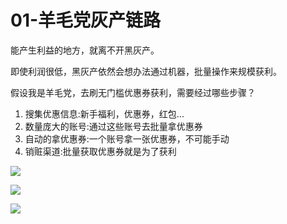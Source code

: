 # 01-羊毛党灰产链路

能产生利益的地方，就离不开黑灰产。

即使利润很低，黑灰产依然会想办法通过机器，批量操作来规模获利。

假设我是羊毛党，去刷无门槛优惠券获利，需要经过哪些步骤？

1. 搜集优惠信息:新手福利，优惠券，红包...
2. 数量庞大的账号:通过这些账号去批量拿优惠券
3. 自动的拿优惠券:一个账号拿一张优惠券，不可能手动
4. 销赃渠道:批量获取优惠券就是为了获利

![](https://my-img.javaedge.com.cn/javaedge-blog/2024/08/c86cc344326d3041ae1e7b305f386ce1.png)



![](https://my-img.javaedge.com.cn/javaedge-blog/2024/08/7377dc18736a3f7587445649b0315b4b.png)



![](https://my-img.javaedge.com.cn/javaedge-blog/2024/08/a23278779293a02a6e3372e0a7d7e7e1.png)
